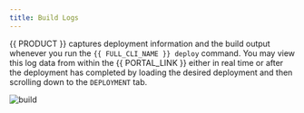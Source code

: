 ```yaml
---
title: Build Logs
---
```


{{ PRODUCT }} captures deployment information and the build output whenever you run the `{{ FULL_CLI_NAME }} deploy` command. You may view this log data from within the {{ PORTAL_LINK }}  either in real time or after the deployment has completed by loading the desired deployment and then scrolling down to the `DEPLOYMENT` tab.

![build](/images/logs/build.png)